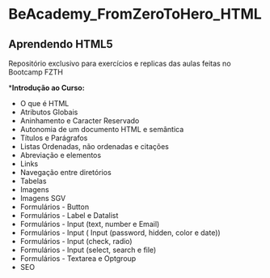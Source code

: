 

# BeAcademy_FromZeroToHero_HTML
## Aprendendo HTML5
Repositório exclusivo para exercícios e replicas das aulas feitas no Bootcamp FZTH

*__Introdução ao Curso:__

* O que é HTML
* Atributos Globais
* Aninhamento e Caracter Reservado
* Autonomia de um documento HTML e semântica
* Títulos e Parágrafos
* Listas Ordenadas, não ordenadas e citações
* Abreviação e elementos
* Links
* Navegação entre diretórios
* Tabelas
* Imagens
* Imagens SGV
* Formulários - Button
* Formulários - Label e Datalist
* Formulários - Input (text, number e Email)
* Formulários - Input ( Input (password, hidden, color e date))
* Formulários - Input (check, radio)
* Formulários - Input (select, search e file)
* Formulários - Textarea e Optgroup
* SEO
